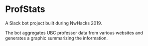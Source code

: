 # ProfStats
A Slack bot project built during NwHacks 2019.

The bot aggregates UBC professor data from various websites and generates a graphic summarizing the information. 
